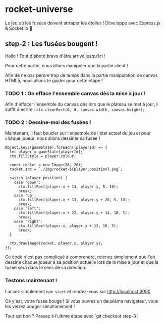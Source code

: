 # rocket-universe

Le jeu où les fusées doivent attraper les étoiles ! Développé avec Express.js & Socket.io 🚀

## step-2 : Les fusées bougent !

Hello ! Tout d'abord bravo d'être arrivé jusqu'ici !

Pour cette partie, nous allons manipuler que la partie client !

Afin de ne pas perdre trop de temps dans la partie manipulation de canvas HTML5, nous allons te guider pour cette étape !

### TODO 1 : On efface l'ensemble canvas dès la mise à jour !

Afin d'effacer l'ensemble du canvas dès lors que le plateau se met à jour, il suffit d'écrire :
``ctx.clearRect(0, 0, canvas.width, canvas.height);``

### TODO 2 : Dessine-moi des fusées !

Maintenant, il faut boucler sur l'ensemble de l'état actuel du jeu et pour chaque joueur, nous allons dessiner sa fusée !

```
Object.keys(gameState).forEach((playerId) => {
  let player = gameState[playerId];
  ctx.fillStyle = player.colour;

  const rocket = new Image(20, 20);
  rocket.src = `./img/rocket-${player.position}.png`;

  switch (player.position) {
    case 'down':
      ctx.fillRect(player.x + 14, player.y, 5, 10);
      break;
    case 'up':
      ctx.fillRect(player.x + 13, player.y + 20, 5, 10);
      break;
    case 'left':
      ctx.fillRect(player.x + 22, player.y + 14, 10, 5);
      break;
    case 'right':
      ctx.fillRect(player.x, player.y + 13, 10, 5);
      break;
  }

  ctx.drawImage(rocket, player.x, player.y);
});
```

Ce code n'est pas compliqué à comprendre, retenez simplement que l'on dessine chaque joueur à sa position actuelle lors de la mise à jour et que la fusée sera dans le sens de sa direction.

### Testons maintenant !

Lancez simplement ``npm start`` et rendez-vous sur [http://localhost:3000](http://localhost:3000)

Ca y'est, votre fusée bouge ! Si vous ouvrez un deuxième navigateur, vous les verrez bouger simultanément ! 

Tout est bon ? Passez à l'ultime étape avec `git checkout step-3 !
